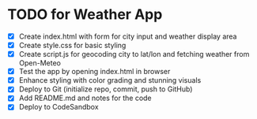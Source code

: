 # TODO for Weather App

- [x] Create index.html with form for city input and weather display area
- [x] Create style.css for basic styling
- [x] Create script.js for geocoding city to lat/lon and fetching weather from Open-Meteo
- [x] Test the app by opening index.html in browser
- [x] Enhance styling with color grading and stunning visuals
- [x] Deploy to Git (initialize repo, commit, push to GitHub)
- [x] Add README.md and notes for the code
- [x] Deploy to CodeSandbox
